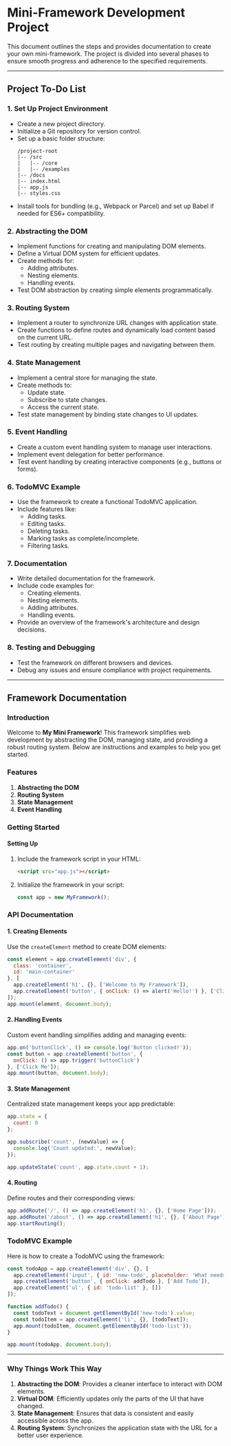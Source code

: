 # Mini-Framework Development Project

This document outlines the steps and provides documentation to create your own mini-framework. The project is divided into several phases to ensure smooth progress and adherence to the specified requirements.

---

## Project To-Do List

### 1. **Set Up Project Environment**
- Create a new project directory.
- Initialize a Git repository for version control.
- Set up a basic folder structure:
  ```
  /project-root
  |-- /src
  |   |-- /core
  |   |-- /examples
  |-- /docs
  |-- index.html
  |-- app.js
  |-- styles.css
  ```
- Install tools for bundling (e.g., Webpack or Parcel) and set up Babel if needed for ES6+ compatibility.

### 2. **Abstracting the DOM**
- Implement functions for creating and manipulating DOM elements.
- Define a Virtual DOM system for efficient updates.
- Create methods for:
  - Adding attributes.
  - Nesting elements.
  - Handling events.
- Test DOM abstraction by creating simple elements programmatically.

### 3. **Routing System**
- Implement a router to synchronize URL changes with application state.
- Create functions to define routes and dynamically load content based on the current URL.
- Test routing by creating multiple pages and navigating between them.

### 4. **State Management**
- Implement a central store for managing the state.
- Create methods to:
  - Update state.
  - Subscribe to state changes.
  - Access the current state.
- Test state management by binding state changes to UI updates.

### 5. **Event Handling**
- Create a custom event handling system to manage user interactions.
- Implement event delegation for better performance.
- Test event handling by creating interactive components (e.g., buttons or forms).

### 6. **TodoMVC Example**
- Use the framework to create a functional TodoMVC application.
- Include features like:
  - Adding tasks.
  - Editing tasks.
  - Deleting tasks.
  - Marking tasks as complete/incomplete.
  - Filtering tasks.

### 7. **Documentation**
- Write detailed documentation for the framework.
- Include code examples for:
  - Creating elements.
  - Nesting elements.
  - Adding attributes.
  - Handling events.
- Provide an overview of the framework's architecture and design decisions.

### 8. **Testing and Debugging**
- Test the framework on different browsers and devices.
- Debug any issues and ensure compliance with project requirements.

---

## Framework Documentation

### Introduction
Welcome to **My Mini Framework**! This framework simplifies web development by abstracting the DOM, managing state, and providing a robust routing system. Below are instructions and examples to help you get started.

### Features
1. **Abstracting the DOM**
2. **Routing System**
3. **State Management**
4. **Event Handling**

### Getting Started
#### Setting Up
1. Include the framework script in your HTML:
   ```html
   <script src="app.js"></script>
   ```
2. Initialize the framework in your script:
   ```javascript
   const app = new MyFramework();
   ```

### API Documentation

#### 1. **Creating Elements**
Use the `createElement` method to create DOM elements:
```javascript
const element = app.createElement('div', {
  class: 'container',
  id: 'main-container'
}, [
  app.createElement('h1', {}, ['Welcome to My Framework']),
  app.createElement('button', { onClick: () => alert('Hello!') }, ['Click Me'])
]);
app.mount(element, document.body);
```

#### 2. **Handling Events**
Custom event handling simplifies adding and managing events:
```javascript
app.on('buttonClick', () => console.log('Button clicked!'));
const button = app.createElement('button', {
  onClick: () => app.trigger('buttonClick')
}, ['Click Me']);
app.mount(button, document.body);
```

#### 3. **State Management**
Centralized state management keeps your app predictable:
```javascript
app.state = {
  count: 0
};

app.subscribe('count', (newValue) => {
  console.log('Count updated:', newValue);
});

app.updateState('count', app.state.count + 1);
```

#### 4. **Routing**
Define routes and their corresponding views:
```javascript
app.addRoute('/', () => app.createElement('h1', {}, ['Home Page']));
app.addRoute('/about', () => app.createElement('h1', {}, ['About Page']));
app.startRouting();
```

### TodoMVC Example
Here is how to create a TodoMVC using the framework:
```javascript
const todoApp = app.createElement('div', {}, [
  app.createElement('input', { id: 'new-todo', placeholder: 'What needs to be done?' }, []),
  app.createElement('button', { onClick: addTodo }, ['Add Todo']),
  app.createElement('ul', { id: 'todo-list' }, [])
]);

function addTodo() {
  const todoText = document.getElementById('new-todo').value;
  const todoItem = app.createElement('li', {}, [todoText]);
  app.mount(todoItem, document.getElementById('todo-list'));
}

app.mount(todoApp, document.body);
```

---

### Why Things Work This Way
1. **Abstracting the DOM**: Provides a cleaner interface to interact with DOM elements.
2. **Virtual DOM**: Efficiently updates only the parts of the UI that have changed.
3. **State Management**: Ensures that data is consistent and easily accessible across the app.
4. **Routing System**: Synchronizes the application state with the URL for a better user experience.



